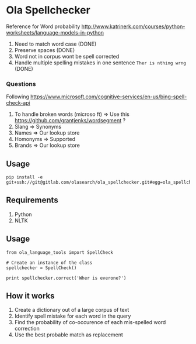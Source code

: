 # Ola Spellchecker


Reference for Word probability
http://www.katrinerk.com/courses/python-worksheets/language-models-in-python

1. Need to match word case (DONE)
2. Preserve spaces (DONE)
3. Word not in corpus wont be spell corrected
4. Handle multiple spelling mistakes in one sentence `Ther is nthing wrng` (DONE)

### Questions
Following https://www.microsoft.com/cognitive-services/en-us/bing-spell-check-api

1. To handle broken words (microso ft) => Use this https://github.com/grantjenks/wordsegment ?
2. Slang => Synonyms
3. Names => Our lookup store
4. Homonyms => Supported
5. Brands => Our lookup store

## Usage

````
pip install -e git+ssh://git@gitlab.com/olasearch/ola_spellchecker.git#egg=ola_spellchecker
````

## Requirements

1. Python
2. NLTK


## Usage

````
from ola_language_tools import SpellCheck

# Create an instance of the class
spellchecker = SpellCheck()

print spellchecker.correct('Wher is everone?')
````

## How it works

1. Create a dictionary out of a large corpus of text
2. Identify spell mistake for each word in the query
3. Find the probability of co-occurence of each mis-spelled word correction
4. Use the best probable match as replacement
